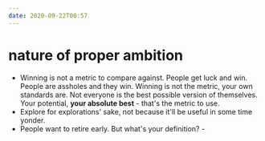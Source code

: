 ```yaml
---
date: 2020-09-22T00:57
---
```


# nature of proper ambition


- Winning is not a metric to compare against. People get luck and win. People are assholes and they win. Winning is not the metric, your own standards are. Not everyone is the best possible version of themselves. Your potential, **your absolute best** - that's the metric to use.
- Explore for explorations' sake, not because it'll be useful in some time yonder.
- People want to retire early. But what's your definition? - <b660ae62>
